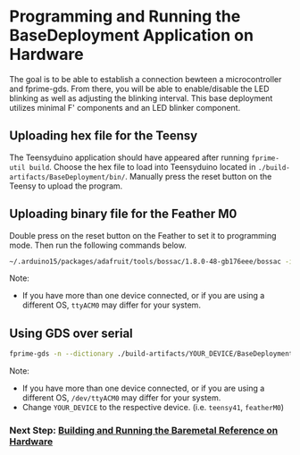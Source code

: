 # Programming and Running the BaseDeployment Application on Hardware
The goal is to be able to establish a connection bewteen a microcontroller and fprime-gds. From there, you will be able to enable/disable the LED blinking as well as adjusting the blinking interval. This base deployment utilizes minimal F' components and an LED blinker component.

## Uploading hex file for the Teensy
The Teensyduino application should have appeared after running `fprime-util build`. Choose the hex file to load into Teensyduino located in `./build-artifacts/BaseDeployment/bin/`. Manually press the reset button on the Teensy to upload the program.

## Uploading binary file for the Feather M0
Double press on the reset button on the Feather to set it to programming mode. Then run the following commands below.

```sh
~/.arduino15/packages/adafruit/tools/bossac/1.8.0-48-gb176eee/bossac -i -d --port=ttyACM0 -U -i --offset=0x2000 -w -v ./build-artifacts/featherM0/BaseDeployment/bin/BaseDeployment.bin -R
```
Note:
  - If you have more than one device connected, or if you are using a different OS, `ttyACM0` may differ for your system.

## Using GDS over serial
```sh
fprime-gds -n --dictionary ./build-artifacts/YOUR_DEVICE/BaseDeployment/dict/BaseDeploymentTopologyAppDictionary.xml --communication-selection uart --uart-device /dev/ttyACM0 --uart-baud 115200
```
Note:
  - If you have more than one device connected, or if you are using a different OS, `/dev/ttyACM0` may differ for your system.
  - Change `YOUR_DEVICE` to the respective device. (i.e. `teensy41`, `featherM0`)

### Next Step: [Building and Running the Baremetal Reference on Hardware](./run-baremetal-reference.md)